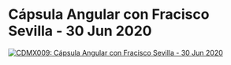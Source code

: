 # Cápsula Angular con Fracisco Sevilla - 30 Jun 2020

[![CDMX009: Cápsula Angular con Fracisco Sevilla - 30 Jun 2020](https://img.youtube.com/vi/6j90EcrpL2U/0.jpg)](https://youtu.be/6j90EcrpL2U)
